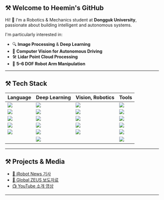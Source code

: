 ## ⚒ Welcome to Heemin's GitHub

Hi! 👋 I'm a Robotics & Mechanics student at **Dongguk University**, passionate about building intelligent and autonomous systems.

I'm particularly interested in:

- 🔍 **Image Processing** & **Deep Learning**
- 🧠 **Computer Vision for Autonomous Driving**
- 🛠 **Lidar Point Cloud Processing**
- 🤖 **5–6 DOF Robot Arm Manipulation**

---

## ⚒ Tech Stack

| Language | Deep Learning | Vision, Robotics | Tools |
|----------|---------------|------------------|-------|
| <img src="https://img.shields.io/badge/C-%2300599C.svg?&style=for-the-badge&logo=c&logoColor=white"> | <img src="https://img.shields.io/badge/PyTorch-%23EE4C2C.svg?&style=for-the-badge&logo=pytorch&logoColor=white"> | <img src="https://img.shields.io/badge/OpenCV-%235C3EE8.svg?&style=for-the-badge&logo=opencv&logoColor=white"> | <img src="https://img.shields.io/badge/Jupyter-%23F37626.svg?&style=for-the-badge&logo=jupyter&logoColor=white"> |
| <img src="https://img.shields.io/badge/C++-%2300599C.svg?&style=for-the-badge&logo=c%2B%2B&logoColor=white"> | <img src="https://img.shields.io/badge/TensorFlow-%23FF6F00.svg?&style=for-the-badge&logo=tensorflow&logoColor=white"> | <img src="https://img.shields.io/badge/ROS-%2322314E.svg?&style=for-the-badge&logo=ros&logoColor=white"> | <img src="https://img.shields.io/badge/VScode-%23007ACC.svg?&style=for-the-badge&logo=visual-studio-code&logoColor=white"> |
| <img src="https://img.shields.io/badge/MATLAB-%23e16737.svg?&style=for-the-badge&logo=mathworks&logoColor=white"> | <img src="https://img.shields.io/badge/Keras-%23D00000.svg?&style=for-the-badge&logo=keras&logoColor=white"> | <img src="https://img.shields.io/badge/ROS2-%230071C5.svg?&style=for-the-badge&logo=ros&logoColor=white"> | <img src="https://img.shields.io/badge/Git-%23F05033.svg?&style=for-the-badge&logo=git&logoColor=white"> |
| <img src="https://img.shields.io/badge/Python-%233776AB.svg?&style=for-the-badge&logo=python&logoColor=white"> | <img src="https://img.shields.io/badge/NumPy-%23013243.svg?&style=for-the-badge&logo=numpy&logoColor=white"> | <img src="https://img.shields.io/badge/Gazebo-%230098D6.svg?&style=for-the-badge&logo=gazebo&logoColor=white"> | <img src="https://img.shields.io/badge/GitHub-%23181717.svg?&style=for-the-badge&logo=github&logoColor=white"> |
| <img src="https://img.shields.io/badge/Bash-%234EAA25.svg?&style=for-the-badge&logo=gnubash&logoColor=white"> | <img src="https://img.shields.io/badge/Pandas-%23150458.svg?&style=for-the-badge&logo=pandas&logoColor=white"> | <img src="https://img.shields.io/badge/rviz-%23000000.svg?&style=for-the-badge&logo=rviz&logoColor=white"> | <img src="https://img.shields.io/badge/Ubuntu-%23E95420.svg?&style=for-the-badge&logo=ubuntu&logoColor=white"> |
|   | <img src="https://img.shields.io/badge/Matplotlib-%23ffffff.svg?&style=for-the-badge&logo=matplotlib&logoColor=black"> |   | <img src="https://img.shields.io/badge/Docker-%232496ED.svg?&style=for-the-badge&logo=docker&logoColor=white"> |



---

## ⚒ Projects & Media

- [📄 iRobot News 기사](https://www.irobotnews.com/news/articleView.html?idxno=41184)
- [📄 Global ZEUS 보도자료](https://www.globalzeus.com/kr/sub/ir/mediaView.asp?bid=2&b_idx=269&page=1)
- [📺 YouTube 소개 영상](https://www.youtube.com/watch?v=UsoK1yYS4So)

---

<!--
**ohheemin/ohheemin** is a ✨ _special_ ✨ repository because its `README.md` (this file) appears on your GitHub profile.
-->




